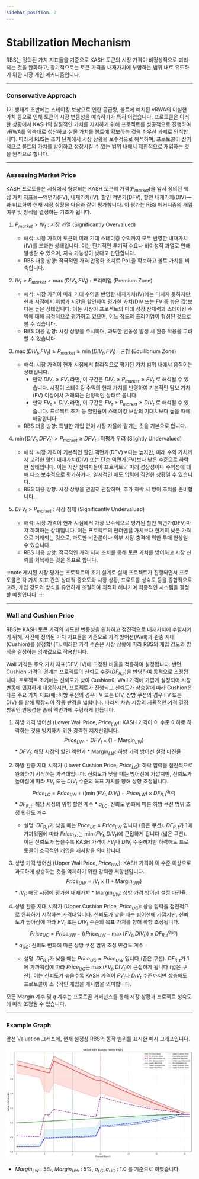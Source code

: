 ```yaml
---
sidebar_position: 2
---
```


# Stabilization Mechanism

RBS는 정의된 가치 지표들을 기준으로 KASH 토큰의 시장 가격이 비정상적으로 괴리되는 것을 완화하고, 장기적으로는 토큰 가격을 내재가치에 부합하는 범위 내로 유도하기 위한 시장 개입 메커니즘입니다.

---

### Conservative Approach

1기 생태계 초반에는 스테이킹 보상으로 인한 공급량, 볼트에 예치된 vRWA의 미실현 가치 등으로 인해 토큰의 시장 변동성을 예측하기가 특히 어렵습니다. 프로토콜은 이러한 상황에서 KASH의 실질적인 가치를 지지하기 위해 프로젝트를 성공적으로 진행하여 vRWA를 약속대로 청산하고 실물 가치를 볼트에 확보하는 것을 최우선 과제로 인식합니다. 따라서 RBS는 초기 단계에서 시장 상황을 보수적으로 해석하며, 프로토콜이 장기적으로 볼트의 가치를 방어하고 성장시킬 수 있는 범위 내에서 제한적으로 개입하는 것을 원칙으로 합니다.

---

### Assessing Market Price

KASH 프로토콜은 시장에서 형성되는 KASH 토큰의 가격($P_{market}$)을 앞서 정의된 핵심 가치 지표들—액면가(FV), 내재가치(IV), 할인 액면가(DFV), 할인 내재가치(DIV)—과 비교하여 현재 시장 상황을 다음과 같이 평가합니다. 이 평가는 RBS 메커니즘의 개입 여부 및 방식을 결정하는 기초가 됩니다.

1.  $P_{market} > IV_t$ : 시장 과열 (Significantly Overvalued)
    *   해석: 시장 가격이 토큰의 미래 기대 스테이킹 수익까지 모두 반영한 내재가치(IV)를 초과한 상태입니다. 이는 단기적인 투기적 수요나 비이성적 과열로 인해 발생할 수 있으며, 지속 가능성이 낮다고 판단합니다.
    *   RBS 대응 방향: 적극적인 가격 안정화 조치로 PoL을 확보하고 볼트 가치를 비축합니다.

2.  $IV_t \ge P_{market} > \max(DIV_t, FV_t)$ : 프리미엄 (Premium Zone)
    *   해석: 시장 가격이 미래 기대 수익을 반영한 내재가치(IV)에는 미치지 못하지만, 현재 시점에서 위험과 시간을 할인하여 평가한 가치(DIV 또는 FV 중 높은 값)보다는 높은 상태입니다. 이는 시장이 프로젝트의 미래 성장 잠재력과 스테이킹 수익에 대해 긍정적으로 평가하고 있으며, 어느 정도의 프리미엄이 형성된 것으로 볼 수 있습니다.
    *   RBS 대응 방향: 시장 상황을 주시하며, 과도한 변동성 발생 시 완충 작용을 고려할 수 있습니다.

3.  $\max(DIV_t, FV_t) \ge P_{market} \ge \min(DIV_t, FV_t)$ : 균형 (Equilibrium Zone)
    *   해석: 시장 가격이 현재 시점에서 합리적으로 평가된 가치 범위 내에서 움직이는 상태입니다.
        *   만약 $DIV_t \ge FV_t$ 라면, 이 구간은 $DIV_t \ge P_{market} \ge FV_t$ 로 해석될 수 있습니다. 시장이 스테이킹 수익의 현재 가치를 반영하여 기본적인 담보 가치(FV) 이상에서 거래되는 안정적인 상태로 봅니다.
        *   만약 $FV_t > DIV_t$ 라면, 이 구간은 $FV_t \ge P_{market} \ge DIV_t$ 로 해석될 수 있습니다. 프로젝트 초기 등 할인율이 스테이킹 보상의 기대치보다 높을 때에 해당합니다.
    *   RBS 대응 방향: 특별한 개입 없이 시장 자율에 맡기는 것을 기본으로 합니다.

4.  $\min(DIV_t, DFV_t) > P_{market} \ge DFV_t$ : 저평가 우려 (Slightly Undervalued)
    *   해석: 시장 가격이 기본적인 할인 액면가(DFV)보다는 높지만, 미래 수익 가치까지 고려한 할인 내재가치(DIV) 또는 단순 액면가(FV)보다 낮은 수준으로 하락한 상태입니다. 이는 시장 참여자들이 프로젝트의 미래 성장성이나 수익성에 대해 다소 보수적으로 평가하거나, 일시적인 매도 압력에 직면한 상황일 수 있습니다.
    *   RBS 대응 방향: 시장 상황을 면밀히 관찰하며, 추가 하락 시 방어 조치를 준비합니다.

5.  $DFV_t > P_{market}$ : 시장 침체 (Significantly Undervalued)
    *   해석: 시장 가격이 현재 시점에서 가장 보수적으로 평가된 할인 액면가(DFV)마저 하회하는 상태입니다. 이는 프로젝트의 펀더멘털 가치보다 현저히 낮은 가격으로 거래되는 것으로, 과도한 비관론이나 외부 시장 충격에 의한 투매 현상일 수 있습니다.
    *   RBS 대응 방향: 적극적인 가격 지지 조치를 통해 토큰 가치를 방어하고 시장 신뢰를 회복하는 것을 목표로 합니다.

:::note
제시된 시장 평가는 프로젝트의 초기 설계로 실제 프로젝트가 진행되면서 프로토콜은 각 가치 지표 간의 상대적 중요도와 시장 상황, 프로토콜 성숙도 등을 종합적으로 고려, 개입 강도와 방식을 유연하게 조절하여 최적화 해나가며 최종적인 시스템을 결정할 예정입니다.
:::

---

### Wall and Cushion Price

RBS는 KASH 토큰 가격의 과도한 변동성을 완화하고 점진적으로 내재가치에 수렴시키기 위해, 사전에 정의된 가치 지표들을 기준으로 가격 방어선(Wall)과 완충 지대(Cushion)를 설정합니다. 이러한 가격 수준은 시장 상황에 따라 RBS의 개입 강도와 방식을 결정하는 임계값으로 작용합니다.

Wall 가격은 주요 가치 지표(DFV, IV)에 고정된 비율을 적용하여 설정됩니다. 반면, Cushion 가격의 경계는 프로젝트의 신뢰도 수준($DF_{R,t}$)을 반영하여 동적으로 조정됩니다. 프로젝트 초기에는 신뢰도가 낮아 Cushion이 Wall 가격에 가깝게 설정되어 시장 변동에 민감하게 대응하지만, 프로젝트가 진행되고 신뢰도가 상승함에 따라 Cushion은 다른 주요 가치 지표(예: 하방 쿠션의 경우 FV 또는 DIV, 상방 쿠션의 경우 FV 또는 DIV) 를 향해 확장되어 작동 반경을 넓힙니다. 따라서 차츰 시장의 자율적인 가격 결정 범위인 변동성을 좁혀 액면가에 수렴하게 만듭니다.

1.  하방 가격 방어선 (Lower Wall Price, $Price_{LW}$): KASH 가격이 이 수준 이하로 하락하는 것을 방지하기 위한 강력한 지지선입니다.
        $$
        Price_{LW} = DFV_t \times (1 - \text{Margin}_{LW})
        $$
        *   $DFV_t$: 해당 시점의 할인 액면가
        *   $\text{Margin}_{LW}$: 하방 가격 방어선 설정 마진율

2.  하방 완충 지대 시작가 (Lower Cushion Price, $Price_{LC}$): 하락 압력을 점진적으로 완화하기 시작하는 가격대입니다. 신뢰도가 낮을 때는 방어선에 가깝지만, 신뢰도가 높아짐에 따라 $FV_t$ 또는 $DIV_t$ 수준의 목표 가치를 향해 상향 조정됩니다.
        $$
        Price_{LC} = Price_{LW} + ( (\min(FV_t, DIV_t) - Price_{LW}) \times DF_{R,t}^{q_{LC}} )
        $$
        *   $DF_{R,t}$: 해당 시점의 위험 할인 계수
        *   $q_{LC}$: 신뢰도 변화에 따른 하방 쿠션 범위 조정 민감도 계수
    *   설명: $DF_{R,t}$가 낮을 때는 $Price_{LC} \approx Price_{LW}$ 입니다 (좁은 쿠션). $DF_{R,t}$가 1에 가까워짐에 따라 $Price_{LC}$는 $\min(FV_t, DIV_t)$에 근접하게 됩니다 (넓은 쿠션). 이는 신뢰도가 높을수록 KASH 가격이 $FV_t$나 $DIV_t$ 수준까지만 하락해도 프로토콜이 소극적인 개입을 개시함을 의미합니다.

3.  상방 가격 방어선 (Upper Wall Price, $Price_{UW}$): KASH 가격이 이 수준 이상으로 과도하게 상승하는 것을 억제하기 위한 강력한 저항선입니다.
        $$
        Price_{UW} = IV_t \times (1 + \text{Margin}_{UW})
        $$
        *   $IV_t$: 해당 시점에 평가한 내재가치
        *   $\text{Margin}_{UW}$: 상방 가격 방어선 설정 마진율.

4.  상방 완충 지대 시작가 (Upper Cushion Price, $Price_{UC}$): 상승 압력을 점진적으로 완화하기 시작하는 가격대입니다. 신뢰도가 낮을 때는 빙어선에 가깝지만, 신뢰도가 높아짐에 따라 $FV_t$ 또는 $DIV_t$ 수준의 목표 가치를 향해 하향 조정됩니다.
        $$
        Price_{UC} = Price_{UW} - ( (Price_{UW} - \max(FV_t, DIV_t)) \times DF_{R,t}^{q_{UC}} )
        $$
        *   $q_{UC}$: 신뢰도 변화에 따른 상방 쿠션 범위 조정 민감도 계수
    *   설명: $DF_{R,t}$가 낮을 때는 $Price_{UC} \approx Price_{UW}$ 입니다 (좁은 쿠션). $DF_{R,t}$가 1에 가까워짐에 따라 $Price_{UC}$는 $\max(FV_t, DIV_t)$에 근접하게 됩니다 (넓은 쿠션). 이는 신뢰도가 높을수록 KASH 가격이 $FV_t$나 $DIV_t$ 수준까지만 상승해도 프로토콜이 소극적인 개입을 개시함을 의미합니다.

모든 $\text{Margin}$ 계수 및 $q$ 계수는 프로토콜 거버넌스를 통해 시장 상황과 프로젝트 성숙도에 따라 조정될 수 있습니다.

---

### Example Graph

앞선 Valuation 그래프에, 현재 설정상 RBS의 동작 범위를 표시한 예시 그래프입니다.

![KASH RBS Graph](/img/kash_valuation_main_with_rbs.png)

+ $Margin_{LW}$ : 5%, $Margin_{UW}$ : 5%, $q_{LC}, q_{UC}$ : 1.0 를 기준으로 하였습니다.